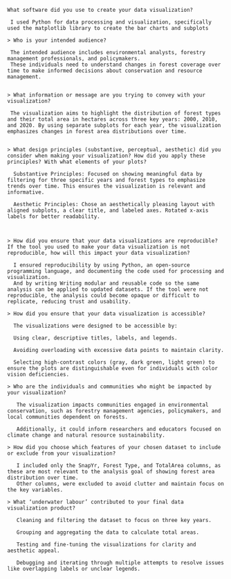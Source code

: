     
    What software did you use to create your data visualization?

     I used Python for data processing and visualization, specifically used the matplotlib library to create the bar charts and subplots

    > Who is your intended audience? 

     The intended audience includes environmental analysts, forestry management professionals, and policymakers.
     These individuals need to understand changes in forest coverage over time to make informed decisions about conservation and resource management.
    

    > What information or message are you trying to convey with your visualization? 

     The visualization aims to highlight the distribution of forest types and their total area in hectares across three key years: 2000, 2010, and 2020. By using separate subplots for each year, the visualization emphasizes changes in forest area distributions over time.

    
    > What design principles (substantive, perceptual, aesthetic) did you consider when making your visualization? How did you apply these principles? With what elements of your plots? 
     
      Substantive Principles: Focused on showing meaningful data by filtering for three specific years and forest types to emphasize trends over time. This ensures the visualization is relevant and informative.

      Aesthetic Principles: Chose an aesthetically pleasing layout with aligned subplots, a clear title, and labeled axes. Rotated x-axis labels for better readability.


    
    > How did you ensure that your data visualizations are reproducible? If the tool you used to make your data visualization is not reproducible, how will this impact your data visualization? 

      I ensured reproducibility by using Python, an open-source programming language, and documenting the code used for processing and visualization. 
      And by writing Writing modular and reusable code so the same analysis can be applied to updated datasets. If the tool were not reproducible, the analysis could become opaque or difficult to replicate, reducing trust and usability.
    
    > How did you ensure that your data visualization is accessible?  

      The visualizations were designed to be accessible by:

      Using clear, descriptive titles, labels, and legends.

      Avoiding overloading with excessive data points to maintain clarity.

      Selecting high-contrast colors (gray, dark green, light green) to ensure the plots are distinguishable even for individuals with color vision deficiencies.
    
    > Who are the individuals and communities who might be impacted by your visualization?  

       The visualization impacts communities engaged in environmental conservation, such as forestry management agencies, policymakers, and local communities dependent on forests.

       Additionally, it could inform researchers and educators focused on climate change and natural resource sustainability.
    
    > How did you choose which features of your chosen dataset to include or exclude from your visualization? 

       I included only the SnapYr, Forest Type, and TotalArea columns, as these are most relevant to the analysis goal of showing forest area distribution over time. 
       Other columns, were excluded to avoid clutter and maintain focus on the key variables.
    
    > What ‘underwater labour’ contributed to your final data visualization product?

       Cleaning and filtering the dataset to focus on three key years.

       Grouping and aggregating the data to calculate total areas.

       Testing and fine-tuning the visualizations for clarity and aesthetic appeal.

       Debugging and iterating through multiple attempts to resolve issues like overlapping labels or unclear legends.